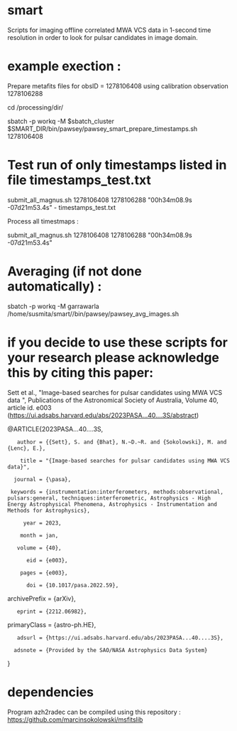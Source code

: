 # smart
Scripts for imaging offline correlated MWA VCS data in 1-second time resolution in order to look for pulsar candidates in image domain.

# example exection :
 Prepare metafits files for obsID = 1278106408 using calibration observation 1278106288

  cd /processing/dir/

 sbatch -p workq -M $sbatch_cluster $SMART_DIR/bin/pawsey/pawsey_smart_prepare_timestamps.sh 1278106408

# Test run of only timestamps listed in file timestamps_test.txt

  submit_all_magnus.sh 1278106408 1278106288 "00h34m08.9s -07d21m53.4s" - timestamps_test.txt

 
  Process all timestmaps :
 
  submit_all_magnus.sh 1278106408 1278106288 "00h34m08.9s -07d21m53.4s"

 
# Averaging (if not done automatically) :

  sbatch -p workq -M garrawarla /home/susmita/smart//bin/pawsey/pawsey_avg_images.sh

# if you decide to use these scripts for your research please acknowledge this by citing this paper:

Sett et al., "Image-based searches for pulsar candidates using MWA VCS data ", Publications of the Astronomical Society of Australia, Volume 40, article id. e003
(https://ui.adsabs.harvard.edu/abs/2023PASA...40....3S/abstract)


@ARTICLE{2023PASA...40....3S,

       author = {{Sett}, S. and {Bhat}, N.~D.~R. and {Sokolowski}, M. and {Lenc}, E.},
       
        title = "{Image-based searches for pulsar candidates using MWA VCS data}",
        
      journal = {\pasa},
      
     keywords = {instrumentation:interferometers, methods:observational, pulsars:general, techniques:interferometric, Astrophysics - High Energy Astrophysical Phenomena, Astrophysics - Instrumentation and Methods for Astrophysics},
     
         year = 2023,
         
        month = jan,
        
       volume = {40},
       
          eid = {e003},
          
        pages = {e003},
        
          doi = {10.1017/pasa.2022.59},
          
archivePrefix = {arXiv},

       eprint = {2212.06982},
       
 primaryClass = {astro-ph.HE},
 
       adsurl = {https://ui.adsabs.harvard.edu/abs/2023PASA...40....3S},
       
      adsnote = {Provided by the SAO/NASA Astrophysics Data System}
      
}

# dependencies 

Program azh2radec can be compiled using this repository : https://github.com/marcinsokolowski/msfitslib
